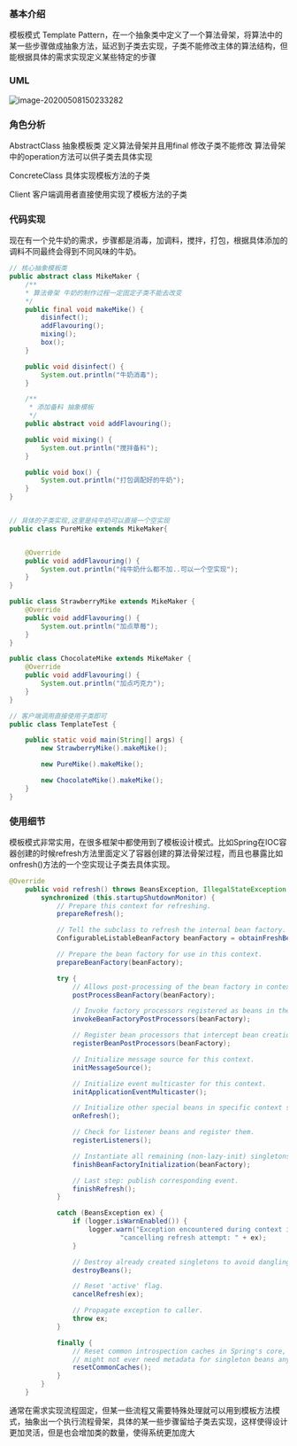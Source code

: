 ### 基本介绍

模板模式 Template Pattern，在一个抽象类中定义了一个算法骨架，将算法中的某一些步骤做成抽象方法，延迟到子类去实现，子类不能修改主体的算法结构，但能根据具体的需求实现定义某些特定的步骤

### UML

![image-20200508150233282](C:\Users\denglw\AppData\Roaming\Typora\typora-user-images\image-20200508150233282.png)

### 角色分析

AbstractClass 抽象模板类 定义算法骨架并且用final 修改子类不能修改 算法骨架中的operation方法可以供子类去具体实现

ConcreteClass 具体实现模板方法的子类

Client 客户端调用者直接使用实现了模板方法的子类

### 代码实现

现在有一个兑牛奶的需求，步骤都是消毒，加调料，搅拌，打包，根据具体添加的调料不同最终会得到不同风味的牛奶。

```java
// 核心抽象模板类
public abstract class MikeMaker {
	/**
	* 算法骨架 牛奶的制作过程一定固定子类不能去改变
	*/
    public final void makeMike() {
        disinfect();
        addFlavouring();
        mixing();
        box();
    }

    public void disinfect() {
        System.out.println("牛奶消毒");
    }

    /**
     * 添加备料 抽象模板
     */
    public abstract void addFlavouring();

    public void mixing() {
        System.out.println("搅拌备料");
    }

    public void box() {
        System.out.println("打包调配好的牛奶");
    }
}
```

```java

// 具体的子类实现,这里是纯牛奶可以直接一个空实现
public class PureMike extends MikeMaker{


    @Override
    public void addFlavouring() {
        System.out.println("纯牛奶什么都不加..可以一个空实现");
    }
}

public class StrawberryMike extends MikeMaker {
    @Override
    public void addFlavouring() {
        System.out.println("加点草莓");
    }
}

public class ChocolateMike extends MikeMaker {
    @Override
    public void addFlavouring() {
        System.out.println("加点巧克力");
    }
}

```

```java
// 客户端调用直接使用子类即可
public class TemplateTest {

    public static void main(String[] args) {
        new StrawberryMike().makeMike();

        new PureMike().makeMike();

        new ChocolateMike().makeMike();
    }
}

```

### 使用细节

模板模式非常实用，在很多框架中都使用到了模板设计模式。比如Spring在IOC容器创建的时候refresh方法里面定义了容器创建的算法骨架过程，而且也暴露比如onfresh()方法的一个空实现让子类去具体实现。

```java
@Override
	public void refresh() throws BeansException, IllegalStateException {
		synchronized (this.startupShutdownMonitor) {
			// Prepare this context for refreshing.
			prepareRefresh();

			// Tell the subclass to refresh the internal bean factory.
			ConfigurableListableBeanFactory beanFactory = obtainFreshBeanFactory();

			// Prepare the bean factory for use in this context.
			prepareBeanFactory(beanFactory);

			try {
				// Allows post-processing of the bean factory in context subclasses.
				postProcessBeanFactory(beanFactory);

				// Invoke factory processors registered as beans in the context.
				invokeBeanFactoryPostProcessors(beanFactory);

				// Register bean processors that intercept bean creation.
				registerBeanPostProcessors(beanFactory);

				// Initialize message source for this context.
				initMessageSource();

				// Initialize event multicaster for this context.
				initApplicationEventMulticaster();

				// Initialize other special beans in specific context subclasses.
				onRefresh();

				// Check for listener beans and register them.
				registerListeners();

				// Instantiate all remaining (non-lazy-init) singletons.
				finishBeanFactoryInitialization(beanFactory);

				// Last step: publish corresponding event.
				finishRefresh();
			}

			catch (BeansException ex) {
				if (logger.isWarnEnabled()) {
					logger.warn("Exception encountered during context initialization - " +
							"cancelling refresh attempt: " + ex);
				}

				// Destroy already created singletons to avoid dangling resources.
				destroyBeans();

				// Reset 'active' flag.
				cancelRefresh(ex);

				// Propagate exception to caller.
				throw ex;
			}

			finally {
				// Reset common introspection caches in Spring's core, since we
				// might not ever need metadata for singleton beans anymore...
				resetCommonCaches();
			}
		}
	}
```

通常在需求实现流程固定，但某一些流程又需要特殊处理就可以用到模板方法模式，抽象出一个执行流程骨架，具体的某一些步骤留给子类去实现，这样使得设计更加灵活，但是也会增加类的数量，使得系统更加庞大